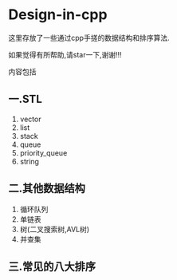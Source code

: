 # Design-in-cpp
这里存放了一些通过cpp手搓的数据结构和排序算法.

如果觉得有所帮助,请star一下,谢谢!!!

内容包括
## 一.STL
  1. vector
  2. list
  3. stack
  4. queue
  5. priority_queue
  6. string

## 二.其他数据结构
  1. 循环队列
  2. 单链表
  3. 树(二叉搜索树,AVL树)
  4. 并查集

## 三.常见的八大排序




